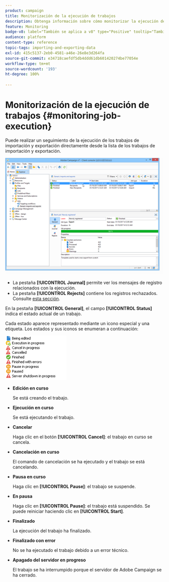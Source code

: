 ```yaml
---
product: campaign
title: Monitorización de la ejecución de trabajos
description: Obtenga información sobre cómo monitorizar la ejecución de trabajos de importación y exportación
feature: Monitoring
badge-v8: label="También se aplica a v8" type="Positive" tooltip="También se aplica a Campaign v8"
audience: platform
content-type: reference
topic-tags: importing-and-exporting-data
exl-id: 415c5137-2eb0-4581-a46e-26e8e3d264fa
source-git-commit: e34718caefdf5db4ddd61db601420274be77054e
workflow-type: tm+mt
source-wordcount: '193'
ht-degree: 100%

---
```


# Monitorización de la ejecución de trabajos {#monitoring-job-execution}



Puede realizar un seguimiento de la ejecución de los trabajos de importación y exportación directamente desde la lista de los trabajos de importación y exportación.

![](assets/s_ncs_user_export_list_and_details.png)

* La pestaña **[!UICONTROL Journal]** permite ver los mensajes de registro relacionados con la ejecución.
* La pestaña **[!UICONTROL Rejects]** contiene los registros rechazados. Consulte [esta sección](../../platform/using/executing-import-jobs.md#behavior-in-the-event-of-an-error).

En la pestaña **[!UICONTROL General]**, el campo **[!UICONTROL Status]** indica el estado actual de un trabajo.

Cada estado aparece representado mediante un icono especial y una etiqueta. Los estados y sus iconos se enumeran a continuación:

![](assets/s_ncs_user_export_status.png)

* **Edición en curso**

  Se está creando el trabajo.

* **Ejecución en curso**

  Se está ejecutando el trabajo.

* **Cancelar**

  Haga clic en el botón **[!UICONTROL Cancel]**: el trabajo en curso se cancela.

* **Cancelación en curso**

  El comando de cancelación se ha ejecutado y el trabajo se está cancelando.

* **Pausa en curso**

  Haga clic en **[!UICONTROL Pause]**: el trabajo se suspende.

* **En pausa**

  Haga clic en **[!UICONTROL Pause]**: el trabajo está suspendido. Se puede reiniciar haciendo clic en **[!UICONTROL Start]**.

* **Finalizado**

  La ejecución del trabajo ha finalizado.

* **Finalizado con error**

  No se ha ejecutado el trabajo debido a un error técnico.

* **Apagado del servidor en progreso**

  El trabajo se ha interrumpido porque el servidor de Adobe Campaign se ha cerrado.
